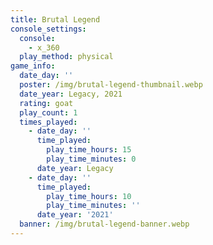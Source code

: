 ```yaml
---
title: Brutal Legend
console_settings:
  console:
    - x_360
  play_method: physical
game_info:
  date_day: ''
  poster: /img/brutal-legend-thumbnail.webp
  date_year: Legacy, 2021
  rating: goat
  play_count: 1
  times_played:
    - date_day: ''
      time_played:
        play_time_hours: 15
        play_time_minutes: 0
      date_year: Legacy
    - date_day: ''
      time_played:
        play_time_hours: 10
        play_time_minutes: ''
      date_year: '2021'
  banner: /img/brutal-legend-banner.webp
---
```

